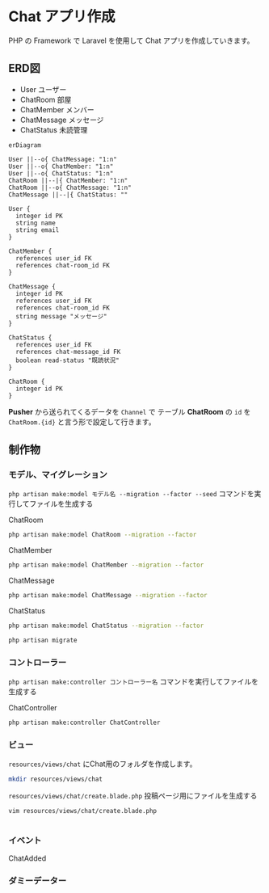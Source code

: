 # Chat アプリ作成
PHP の Framework で Laravel を使用して Chat アプリを作成していきます。

## ERD図
- User ユーザー
- ChatRoom 部屋
- ChatMember メンバー
- ChatMessage メッセージ
- ChatStatus 未読管理

```mermaid
erDiagram

User ||--o{ ChatMessage: "1:n"
User ||--o{ ChatMember: "1:n"
User ||--o{ ChatStatus: "1:n"
ChatRoom ||--|{ ChatMember: "1:n"
ChatRoom ||--o{ ChatMessage: "1:n"
ChatMessage ||--|{ ChatStatus: ""

User {
  integer id PK
  string name
  string email
}

ChatMember {
  references user_id FK
  references chat-room_id FK
}

ChatMessage {
  integer id PK
  references user_id FK
  references chat-room_id FK
  string message "メッセージ"
}

ChatStatus {
  references user_id FK
  references chat-message_id FK
  boolean read-status "既読状況"
}

ChatRoom {
  integer id PK
}
```

**Pusher** から送られてくるデータを `Channel` で テーブル **ChatRoom** の `id` を `ChatRoom.{id}` と言う形で設定して行きます。

## 制作物
### モデル、マイグレーション
`php artisan make:model モデル名 --migration --factor --seed` コマンドを実行してファイルを生成する

ChatRoom
```bash
php artisan make:model ChatRoom --migration --factor
```
ChatMember
```bash
php artisan make:model ChatMember --migration --factor
```
ChatMessage
```bash
php artisan make:model ChatMessage --migration --factor
```
ChatStatus
```bash
php artisan make:model ChatStatus --migration --factor
```

```bash
php artisan migrate
```

### コントローラー
`php artisan make:controller コントローラー名` コマンドを実行してファイルを生成する

ChatController
```bash
php artisan make:controller ChatController
```
### ビュー
`resources/views/chat` にChat用のフォルダを作成します。
```bash
mkdir resources/views/chat
```
`resources/views/chat/create.blade.php` 投稿ページ用にファイルを生成する
```bash
vim resources/views/chat/create.blade.php
```
```php

```

### イベント
ChatAdded

### ダミーデーター
